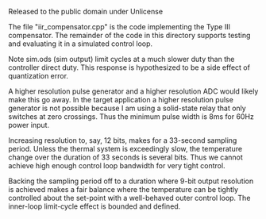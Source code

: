 Released to the public domain under Unlicense

The file "iir_compensator.cpp" is the code implementing the Type III compensator.  The remainder of the code in this directory supports testing and evaluating it in a simulated control loop.

Note sim.ods (sim output) limit cycles at a much slower duty than the controller direct duty.  This response is hypothesized to be a side effect of quantization error.

A higher resolution pulse generator and a higher resolution ADC would likely make this go away.  In the target application a higher resolution pulse generator is not possible because I am using a solid-state relay that only switches at zero crossings.  Thus the minimum pulse width is 8ms for 60Hz power input.

Increasing resolution to, say, 12 bits, makes for a 33-second sampling period.  Unless the thermal system is exceedingly slow, the temperature change over the duration of 33 seconds is several bits.  Thus we cannot achieve high enough control loop bandwidth for very tight control.

Backing the sampling period off to a duration where 9-bit output resolution is achieved makes a fair balance where the temperature can be tightly controlled about the set-point with a well-behaved outer control loop.  The inner-loop limit-cycle effect is bounded and defined.
